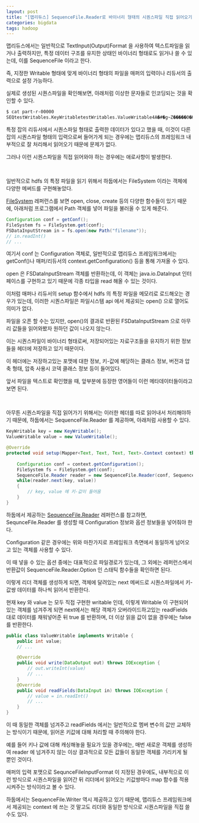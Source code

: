 ```yaml
---
layout: post
title: "[맵리듀스] SequenceFile.Reader로 바이너리 형태의 시퀀스파일 직접 읽어오기"
categories: bigdata
tags: hadoop
---
```


맵리듀스에서는 일반적으로 TextInput(Output)Format 을 사용하여 텍스트파일을 읽거나 출력하지만, 특정 데이터 구조를 유지한 상태인 바이너리 형태로도 읽거나 쓸 수 있는데, 이를 SequenceFile 이라고 한다.

즉, 지정한 Writable 형태에 맞게 바이너리 형태의 파일을 매퍼의 입력이나 리듀서의 출력으로 설정 가능하다.

실제로 생성된 시퀀스파일을 확인해보면, 아래처럼 이상한 문자들로 인코딩되는 것을 확인할 수 있다.

```bash
$ cat part-r-00000
SEQtestWritables.KeyWritabletestWritables.ValueWritable4A�#�g~Z�����0�K�����v&�>T� �/ƾ�UɿpȾ�q��8i�>�?�`��r?�ܖ>...
```

특정 잡의 리듀서에서 시퀀스파일 형태로 출력한 데이터가 있다고 했을 때, 이것이 다른 잡의 시퀀스파일 형태의 입력으로써 들어가게 되는 경우에는 맵리듀스의 프레임워크 내부적으로 잘 처리해서 읽어오기 때문에 문제가 없다.

그러나 이런 시퀀스파일을 직접 읽어와야 하는 경우에는 애로사항이 발생한다.

<br>

일반적으로 hdfs 의 특정 파일을 읽기 위해서 하둡에서는 FileSystem 이라는 객체에 다양한 메써드를 구현해놓았다.

[FileSystem](https://hadoop.apache.org/docs/stable/api/org/apache/hadoop/fs/FileSystem.html) 레퍼런스를 보면 open, close, create 등의 다양한 함수들이 있기 때문에, 아래처럼 프로그램에서 Path 객체를 넣어 파일을 불러올 수 있게 해준다.

```java
Configuration conf = getConf();
FileSystem fs = FileSystem.get(conf);
FSDataInputStream in = fs.open(new Path("filename"));
// in.readInt()
// ...
```

여기서 conf 는 Configuration 객체로, 일반적으로 맵리듀스 프레임워크에서는 getConf()나 매퍼/리듀서의 context.getConfiguration() 등을 통해 가져올 수 있다.

open 은 FSDataInputStream 객체를 반환하는데, 이 객체는 java.io.DataInput 인터페이스를 구현하고 있기 때문에 각종 타입을 read 해올 수 있는 것이다.

이처럼 매퍼나 리듀서의 setup 함수에서 hdfs 의 특정 파일을 메모리로 로드해오는 경우가 있는데, 이러한 시퀀스파일은 파일시스템 api 에서 제공되는 open() 으로 열어도 의미가 없다.

파일을 오픈 할 수는 있지만, open()의 결과로 반환된 FSDataInputStream 으로 아무리 값들을 읽어와봤자 원하던 값이 나오지 않는다.

이는 시퀀스파일이 바이너리 형태로써, 저장되어있는 자료구조들을 유지하기 위한 정보들을 헤더에 저장하고 있기 때문이다.

이 헤더에는 저장하고있는 포맷에 대한 정보, 키-값에 해당하는 클래스 정보, 버전과 압축 형태, 압축 사용시 코덱 클래스 정보 등이 들어있다.

앞서 파일을 텍스트로 확인했을 때, 앞부분에 등장한 영어들이 이런 메타데이터들이라고 보면 된다.

<br>

아무튼 시퀀스파일을 직접 읽어가기 위해서는 이러한 헤더를 따로 읽어내서 처리해야하기 때문에, 하둡에서는 SequenceFile.Reader 를 제공하며, 아래처럼 사용할 수 있다.

```java
KeyWritable key = new KeyWritable();
ValueWritable value = new ValueWritable();

@Override
protected void setup(Mapper<Text, Text, Text, Text>.Context context) throws IOException, InterruptedException {
    
    Configuration conf = context.getConfiguration();
    FileSystem fs = FileSystem.get(conf);
    SequenceFile.Reader reader = new SequenceFile.Reader(conf, SequenceFile.Reader.file(new Path("filename")));
    while(reader.next(key, value))
    {
        // key, value 에 키-값이 들어옴
    }
}
```

하둡에서 제공하는 [SequenceFile.Reader](https://hadoop.apache.org/docs/r2.8.0/hadoop-project-dist/hadoop-common/api/org/apache/hadoop/io/SequenceFile.Reader.html) 레퍼런스를 참고하면, SequnceFile.Reader 를 생성할 때 Configuration 정보와 옵션 정보들을 넣어줘야 한다.

Configuration 같은 경우에는 위와 마찬가지로 프레임워크 측면에서 동일하게 넘어오고 있는 객체를 사용할 수 있다.

이 때 넣을 수 있는 옵션 중에는 대표적으로 파일경로가 있는데, 그 외에는 레퍼런스에서 반환값이 SequenceFile.Reader.Option 인 스태틱 함수들을 확인하면 된다.

이렇게 리더 객체를 생성하게 되면, 객체에 달려있는 next 메써드로 시퀀스파일에서 키-값쌍 데이터를 하나씩 읽어서 반환한다.

현재 key 와 value 는 모두 직접 구현한 writable 인데, 이렇게 Writable 이 구현되어있는 객체를 넘겨주게 되면 next에서는 해당 객체가 오버라이드하고있는 readFields 대로 데이터를 채워넣어준 뒤 true 를 반환하며, 더 이상 읽을 값이 없을 경우에는 false 를 반환한다.

```java
public class ValueWritable implements Writable {
    public int value;
    // ...

    @Override
    public void write(DataOutput out) throws IOException {
        // out.writeInt(value)
        // ...
    }
    @Override
    public void readFields(DataInput in) throws IOException {
        // value = in.readInt()
        // ...
    }
}
```

이 때 동일한 객체를 넘겨주고 readFields 에서는 일반적으로 멤버 변수의 값만 교체하는 방식이기 때문에, 읽어온 키값에 대해 처리할 때 주의해야 한다.

예를 들어 키나 값에 대해 캐싱해놓을 필요가 있을 경우에는, 매번 새로운 객체를 생성하여 reader 에 넘겨주지 않는 이상 결과적으로 모든 값들이 동일한 객체를 가리키게 될 뿐인 것이다.

매퍼의 입력 포맷으로 SequnceFileInputFormat 이 지정된 경우에도, 내부적으로 이런 방식으로 시퀀스파일을 읽어간 뒤 리더에서 읽어오는 키값쌍마다 map 함수를 적용시켜주는 방식이라고 볼 수 있다.

하둡에서는 SequenceFile.Writer 역시 제공하고 있기 때문에, 맵리듀스 프레임워크에서 제공되는 context 에 쓰는 것 말고도 리더와 동일한 방식으로 시퀀스파일을 직접 쓸 수도 있다.